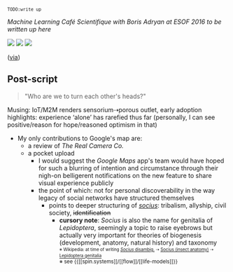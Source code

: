 <sup>`TODO:write up`</sup>

_Machine Learning Café Scientifique with Boris Adryan at ESOF 2016 to be written up here_

![](https://raw.githubusercontent.com/lmmx/shots/master/2016/Aug/boris-adryan-machine-learning-caf%C3%A9-scientifique-july-eventbrite-1.png)
![](https://raw.githubusercontent.com/lmmx/shots/master/2016/Aug/boris-adryan-machine-learning-caf%C3%A9-scientifique-july-eventbrite-2.png)
![](https://raw.githubusercontent.com/lmmx/shots/master/2016/Aug/boris-adryan-machine-learning-caf%C3%A9-scientifique-july-eventbrite-3.png)

([via](https://github.com/lmmx/shots/commit/b70b93e42cf081a98f7f22deeaaa4ad18c591307))

## Post-script

> "Who are we to turn each other's heads?"

Musing: IoT/M2M renders sensorium⇢porous outlet, early adoption highlights: experience ‘alone’ has rarefied thus far (personally, I can see positive/reason for hope/reasoned optimism in that)

- My only contributions to Google's map are:
  - a review of _The Real Camera Co._
  - a pocket upload
    - I would suggest the _Google Maps_ app's team would have hoped for such a blurring of intention and circumstance through their nigh-on belligerent notifications on the new feature to share visual experience publicly
    - the point of which: not for personal discoverability in the way legacy of social networks have structured themselves
      - points to deeper structuring of [_socius_](https://en.wikipedia.org/wiki/Socius): tribalism, allyship, civil society, <strike>identification</strike>
        - __cursory note__: _Socius_ is also the name for genitalia of _Lepidoptera_, seemingly a topic to raise eyebrows but actually very important for theories of biogenesis (development, anatomy, natural history) and taxonomy  
          <sup><sub>※ Wikipedia: at time of writing [_Socius_ disambig.](https://en.wikipedia.org/wiki/Socius) ⇢ [Socius (insect anatomy)](https://en.wikipedia.org/w/index.php?title=Socius_(insect_anatomy)&redirect=no) ⇢ [Lepidoptera genitalia](https://en.wikipedia.org/wiki/Lepidoptera_genitalia)</sub>  
          ※ see {{[[spin.systems]]/[[flow]]/[[life-models]]}}</sup>